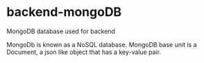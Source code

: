 # backend-mongoDB

MongoDB database used for backend

MongoDb is known as a NoSQL database. MongoDB base unit is a Document, a json like object that has a key-value pair.